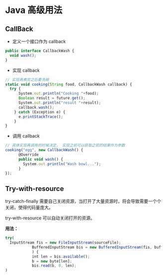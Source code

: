 # Java 高级用法

## CallBack

- 定义一个接口作为 callback

```JavaScript
public interface CallbackWash {
  void wash();
}
```

- 实现 callback

```JavaScript
// 实现再煮完之后要洗碗
static void cooking(String food, CallbackWash callback) {
  try {
      System.out.println("Cooking "+food);
      Boolean result = future.get();
      System.out.println("result "+result);
      callback.wash();
    } catch (Exception e) {
      e.printStackTrace();
    }
}
```

- 调用 callback

```JavaScript
// 具体实现再调用的时候决定， 实现之前可以获取之前的结果作为参数
cooking("egg", new CallbackWash() {
      @Override
      public void wash() {
        System.out.println("Wash bowl...");
      }
});
```

## Try-with-resource

try-catch-finally 需要自己关闭资源，当打开了大量资源时，将会导致需要一个个关闭，使得代码量庞大。

try-with-resource 可以自动关闭打开的资源。

**用法：**

```JavaScript
try(
  InputStream fis = new FileInputStream(sourceFile);
            BufferedInputStream bis = new BufferedInputStream(fis, bufferSize);
            ) {
            int len = bis.available();
            b = new byte[len];
            bis.read(b, 0, len);
)
```